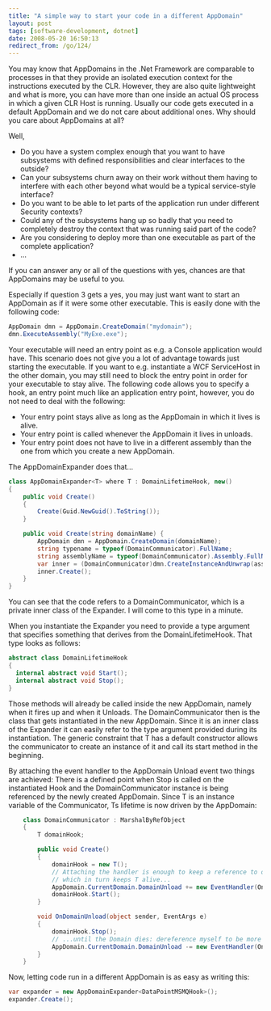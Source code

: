```yaml
---
title: "A simple way to start your code in a different AppDomain"
layout: post
tags: [software-development, dotnet]
date: 2008-05-20 16:50:13
redirect_from: /go/124/
---
```


You may know that AppDomains in the .Net Framework are comparable to processes in that they provide an isolated execution context for the instructions executed by the CLR. However, they are also quite lightweight and what is more, you can have more than one inside an actual OS process in which a given CLR Host is running. Usually our code gets executed in a default AppDomain and we do not care about additional ones. Why should you care about AppDomains at all?

Well, 

*   Do you have a system complex enough that you want to have subsystems with defined responsibilities and clear interfaces to the outside?
*   Can your subsystems churn away on their work without them having to interfere with each other beyond what would be a typical service-style interface?
*   Do you want to be able to let parts of the application run under different Security contexts?
*   Could any of the subsystems hang up so badly that you need to completely destroy the context that was running said part of the code?
*   Are you considering to deploy more than one executable as part of the complete application?
*   ...

If you can answer any or all of the questions with yes, chances are that AppDomains may be useful to you.

Especially if question 3 gets a yes, you may just want want to start an AppDomain as if it were some other executable. This is easily done with the following code:

```csharp
AppDomain dmn = AppDomain.CreateDomain("mydomain");
dmn.ExecuteAssembly("MyExe.exe");
```

Your executable will need an entry point as e.g. a Console application would have. This scenario does not give you a lot of advantage towards just starting the executable. If you want to e.g. instantiate a WCF ServiceHost in the other domain, you may still need to block the entry point in order for your executable to stay alive.
The following code allows you to specify a hook, an entry point much like an application entry point, however, you do not need to deal with the following:

*   Your entry point stays alive as long as the AppDomain in which it lives is alive.
*   Your entry point is called whenever the AppDomain it lives in unloads.
*   Your entry point does not have to live in a different assembly than the one from which you create a new AppDomain.

The AppDomainExpander does that...

```csharp
class AppDomainExpander<T> where T : DomainLifetimeHook, new()
{
    public void Create()
    {
        Create(Guid.NewGuid().ToString());
    }

    public void Create(string domainName) {
        AppDomain dmn = AppDomain.CreateDomain(domainName);
        string typename = typeof(DomainCommunicator).FullName;
        string assemblyName = typeof(DomainCommunicator).Assembly.FullName;
        var inner = (DomainCommunicator)dmn.CreateInstanceAndUnwrap(assemblyName, typename);
        inner.Create();
    }
}
```

You can see that the code refers to a DomainCommunicator, which is a private inner class of the Expander. I will come to this type in a minute.

When you instantiate the Expander you need to provide a type argument that specifies something that derives from the DomainLifetimeHook. That type looks as follows:

```csharp
abstract class DomainLifetimeHook
{
  internal abstract void Start();
  internal abstract void Stop();
}
```

Those methods will already be called inside the new AppDomain, namely when it fires up and when it Unloads.
The DomainCommunicator then is the class that gets instantiated in the new AppDomain. Since it is an inner class of the Expander it can easily refer to the type argument provided during its instantiation. The generic constraint that T has a default constructor allows the communicator to create an instance of it and call its start method in the beginning.

By attaching the event handler to the AppDomain Unload event two things are achieved: There is a defined point when Stop is called on the instantiated Hook and the DomainCommunicator instance is being referenced by the newly created AppDomain. Since T is an instance variable of the Communicator, Ts lifetime is now driven by the AppDomain:

```csharp
    class DomainCommunicator : MarshalByRefObject
    {
        T domainHook;

        public void Create()
        {
            domainHook = new T();
            // Attaching the handler is enough to keep a reference to ourselves
            // which in turn keeps T alive...
            AppDomain.CurrentDomain.DomainUnload += new EventHandler(OnDomainUnload);
            domainHook.Start();
        }

        void OnDomainUnload(object sender, EventArgs e)
        {
            domainHook.Stop();
            // ...until the Domain dies: dereference myself to be more explicit
            AppDomain.CurrentDomain.DomainUnload -= new EventHandler(OnDomainUnload);
        }
    }
```

Now, letting code run in a different AppDomain is as easy as writing this:

```csharp
var expander = new AppDomainExpander<DataPointMSMQHook>();
expander.Create();
```